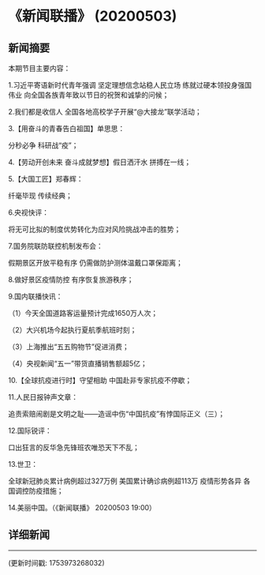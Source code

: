 # 《新闻联播》 (20200503)

## 新闻摘要

本期节目主要内容：

1.习近平寄语新时代青年强调 坚定理想信念站稳人民立场 练就过硬本领投身强国伟业 向全国各族青年致以节日的祝贺和诚挚的问候；

2.我们都是收信人 全国各地高校学子开展“@大接龙”联学活动；

3.【用奋斗的青春告白祖国】单思思：

分秒必争 科研战“疫”；

4.【劳动开创未来 奋斗成就梦想】假日洒汗水 拼搏在一线；

5.【大国工匠】郑春辉：

纤毫毕现 传续经典；

6.央视快评：

将无可比拟的制度优势转化为应对风险挑战冲击的胜势；

7.国务院联防联控机制发布会：

假期景区开放平稳有序 仍需做防护测体温戴口罩保距离；

8.做好景区疫情防控 有序恢复旅游秩序；

9.国内联播快讯：

（1）今天全国道路客运量预计完成1650万人次；

（2）大兴机场今起执行夏航季航班时刻；

（3）上海推出“五五购物节”促进消费；

（4）央视新闻“五一”带货直播销售额超5亿；

10.【全球抗疫进行时】守望相助 中国赴非专家抗疫不停歇；

11.人民日报钟声文章：

追责索赔闹剧是文明之耻——造谣中伤“中国抗疫”有悖国际正义（三）；

12.国际锐评：

口出狂言的反华急先锋班农唯恐天下不乱；

13.世卫：

全球新冠肺炎累计病例超过327万例 美国累计确诊病例超113万 疫情形势各异 各国调控防疫措施；

14.美丽中国。（《新闻联播》 20200503 19:00）

## 详细新闻

---

(更新时间戳: 1753973268032)

